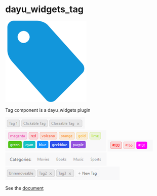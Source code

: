 # dayu_widgets_tag
![](docs/_media/logo.svg)

Tag component is a dayu_widgets plugin

![](docs/_media/basic.png)
![](docs/_media/preset-color.png)
![](docs/_media/custom-color.png)
![](docs/_media/tag_checkable_light.gif)
![](docs/_media/tag_add_delete_light.gif)


See the [document](https://muyr.github.io/dayu_widgets_tag/)

